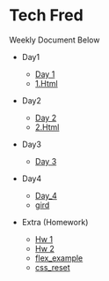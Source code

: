 # Tech Fred

Weekly Document Below
- Day1
  - [Day 1](./docs/days_1.md) 
  - [1.Html](./src/1.html)
  
- Day2
  - [Day 2](./docs/days_2.md)
  - [2.Html](./src/2.html)

- Day3
  - [Day 3](./docs/days_3.md)

- Day4
  - [Day_4](./docs/days_4.md)
  - [gird](./src/gird.html)

- Extra (Homework)
  - [Hw 1](./homework/hw1.html)
  - [Hw 2](./homework/hw2.html)
  - [flex_example](./homework/flex_example.html)
  - [css_reset](./homework/css_reset.html)
